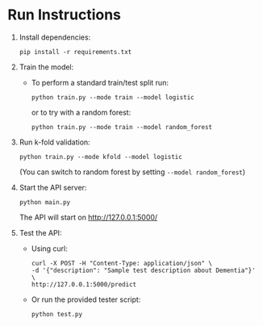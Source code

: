 # Run Instructions

1. Install dependencies:
   ```
   pip install -r requirements.txt
   ```

2. Train the model:
   - To perform a standard train/test split run:
     ```
     python train.py --mode train --model logistic
     ```
     or to try with a random forest:
     ```
     python train.py --mode train --model random_forest
     ```

3. Run k-fold validation:
   ```
   python train.py --mode kfold --model logistic
   ```
   (You can switch to random forest by setting `--model random_forest`)

4. Start the API server:
   ```
   python main.py
   ```
   The API will start on http://127.0.0.1:5000/

5. Test the API:
   - Using curl:
     ```
     curl -X POST -H "Content-Type: application/json" \
     -d '{"description": "Sample test description about Dementia"}' \
     http://127.0.0.1:5000/predict
     ```
   - Or run the provided tester script:
     ```
     python test.py
     ```
